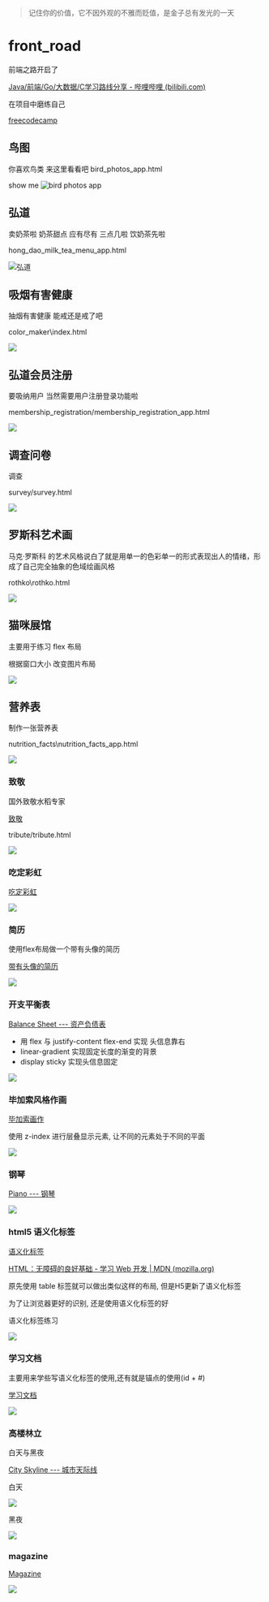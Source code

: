 > 记住你的价值，它不因外观的不雅而贬值，是金子总有发光的一天

# front_road

前端之路开启了

[Java/前端/Go/大数据/C学习路线分享 - 哔哩哔哩 (bilibili.com)](https://www.bilibili.com/read/cv14023271?spm_id_from=333.999.0.0)

在项目中磨练自己

[freecodecamp](https://www.freecodecamp.org/learn)

## 鸟图

你喜欢鸟类 来这里看看吧
bird_photos_app.html

show me
![bird photos app](https://raw.githubusercontent.com/HongXiaoHong/images/main/html/road_bird_photos.png)

## 弘道

卖奶茶啦
奶茶甜点 应有尽有
三点几啦 饮奶茶先啦

hong_dao_milk_tea_menu_app.html

![弘道](https://raw.githubusercontent.com/HongXiaoHong/images/main/python/msedge_Oo8R3hk0bk.png)

## 吸烟有害健康

抽烟有害健康 能戒还是戒了吧

color_maker\index.html

![](https://raw.githubusercontent.com/HongXiaoHong/images/main/python/msedge_ZbLQPiZVak.png)

## 弘道会员注册

要吸纳用户 当然需要用户注册登录功能啦

membership_registration/membership_registration_app.html

![](https://raw.githubusercontent.com/HongXiaoHong/images/main/python/127.0.0.1_5500_membership_registration_membership_registration_app.html.png)

## 调查问卷

调查

survey/survey.html

![](https://raw.githubusercontent.com/HongXiaoHong/images/main/python/127.0.0.1_5500_survey_survey.html.png)

## 罗斯科艺术画

马克·罗斯科 的艺术风格说白了就是用单一的色彩单一的形式表现出人的情绪，形成了自己完全抽象的色域绘画风格

rothko\rothko.html

![](https://raw.githubusercontent.com/HongXiaoHong/images/main/python/127.0.0.1_5500_rothko_rothko.html.png)

## 猫咪展馆

主要用于练习 flex 布局

根据窗口大小 改变图片布局

![](https://raw.githubusercontent.com/HongXiaoHong/images/main/html/msedge_L2iQ4FQFyp.gif)

## 营养表

制作一张营养表

nutrition_facts\nutrition_facts_app.html

![](https://raw.githubusercontent.com/HongXiaoHong/images/main/python/127.0.0.1_5500_nutrition_facts_nutrition_facts_app.html.png)

### 致敬

国外致敬水稻专家

[致敬](http://127.0.0.1:5500/tribute/tribute.html)

tribute/tribute.html

![](https://raw.githubusercontent.com/HongXiaoHong/images/main/db/ImageGlass_JdLs7ia8YR.png)

### 吃定彩虹

[吃定彩虹](http://127.0.0.1:5500/rainbow/rainbow.html)

![](https://raw.githubusercontent.com/HongXiaoHong/images/main/db/msedge_OdLncoLg9Y.png)

### 简历

使用flex布局做一个带有头像的简历

[带有头像的简历](http://127.0.0.1:5500/test/test.html)

![](https://raw.githubusercontent.com/HongXiaoHong/images/main/db/msedge_SzTWdhGlPx.png)

### 开支平衡表

[Balance Sheet --- 资产负债表](http://127.0.0.1:5500/balance_sheet/balance_sheet.html)

- 用 flex 与 justify-content flex-end   实现 头信息靠右
- linear-gradient 实现固定长度的渐变的背景
- display sticky 实现头信息固定

![](https://raw.githubusercontent.com/HongXiaoHong/images/main/db/msedge_jO1JSCqOM8.png)

### 毕加索风格作画

[毕加索画作](http://127.0.0.1:5500/picasso/picasso.html)

使用 z-index 进行层叠显示元素, 让不同的元素处于不同的平面

![](https://raw.githubusercontent.com/HongXiaoHong/images/main/db/msedge_TwMwlUU7vN.png)

### 钢琴

[Piano --- 钢琴](http://127.0.0.1:5500/piano/piano.html)

![](https://raw.githubusercontent.com/HongXiaoHong/images/main/db/msedge_GHLAxSv6BE.png)

### html5 语义化标签

[语义化标签](http://127.0.0.1:5500/semantic_tags/semantic_tags.html)

[HTML：无障碍的良好基础 - 学习 Web 开发 | MDN (mozilla.org)](https://developer.mozilla.org/zh-CN/docs/Learn/Accessibility/HTML)

原先使用 table 标签就可以做出类似这样的布局, 但是H5更新了语义化标签

为了让浏览器更好的识别, 还是使用语义化标签的好

语义化标签练习

![](https://raw.githubusercontent.com/HongXiaoHong/images/main/db/msedge_yaZRisj4kf.png)

### 学习文档

主要用来学些写语义化标签的使用,还有就是锚点的使用(id + #)

[学习文档](http://127.0.0.1:5500/js_documents/js_documents.html)

![](https://raw.githubusercontent.com/HongXiaoHong/images/main/db/msedge_tY5cRfHsKb.png)

### 高楼林立

白天与黑夜

[City Skyline --- 城市天际线](http://127.0.0.1:5500/city_skyline/city_skyline.html)

白天

![](https://raw.githubusercontent.com/HongXiaoHong/images/main/db/msedge_332Lu9L511.png)

黑夜

![](https://raw.githubusercontent.com/HongXiaoHong/images/main/db/msedge_gFeqTggsdu.png)



### magazine

[Magazine](http://127.0.0.1:5500/magazine/magazine.html)

![](https://raw.githubusercontent.com/HongXiaoHong/images/main/db/127.0.0.1_5500_magazine_magazine.html.png)